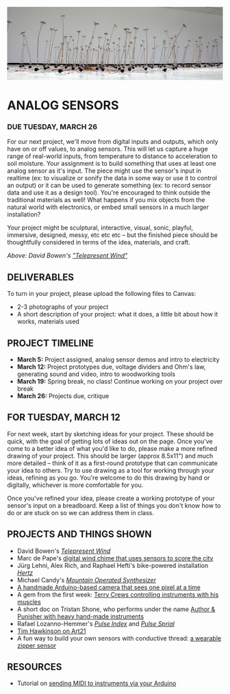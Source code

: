 ![](https://raw.githubusercontent.com/jeffThompson/PhysicalComputing/master/Images/02_AnalogSensors/TelepresentWind_DavidBowen.jpg)

# ANALOG SENSORS  
### DUE TUESDAY, MARCH 26

For our next project, we'll move from digital inputs and outputs, which only have on or off values, to analog sensors. This will let us capture a huge range of real-world inputs, from temperature to distance to acceleration to soil moisture. Your assignment is to build something that uses at least one analog sensor as it's input. The piece might use the sensor's input in realtime (ex: to visualize or sonify the data in some way or use it to control an output) or it can be used to generate something (ex: to record sensor data and use it as a design tool). You're encouraged to think outside the traditional materials as well! What happens if you mix objects from the natural world with electronics, or embed small sensors in a much larger installation?

Your project might be sculptural, interactive, visual, sonic, playful, immersive, designed, messy, etc etc etc – but the finished piece should be thoughtfully considered in terms of the idea, materials, and craft.

*Above: David Bowen's ["Telepresent Wind"](http://www.dwbowen.com/telepresent-wind)*

## DELIVERABLES  
To turn in your project, please upload the following files to Canvas:  
* 2-3 photographs of your project  
* A short description of your project: what it does, a little bit about how it works, materials used  

## PROJECT TIMELINE  
* **March 5:** Project assigned, analog sensor demos and intro to electricity  
* **March 12:** Project prototypes due, voltage dividers and Ohm's law, generating sound and video, intro to woodworking tools  
* **March 19:** Spring break, no class! Continue working on your project over break  
* **March 26:** Projects due, critique

## FOR TUESDAY, MARCH 12  
For next week, start by sketching ideas for your project. These should be quick, with the goal of getting lots of ideas out on the page. Once you've come to a better idea of what you'd like to do, please make a more refined drawing of your project. This should be larger (approx 8.5x11") and much more detailed – think of it as a first-round prototype that can communicate your idea to others. Try to use drawing as a tool for working through your ideas, refining as you go. You're welcome to do this drawing by hand or digitally, whichever is more comfortable for you.

Once you've refined your idea, please create a working prototype of your sensor's input on a breadboard. Keep a list of things you don't know how to do or are stuck on so we can address them in class.

## PROJECTS AND THINGS SHOWN  
* David Bowen's [*Telepresent Wind*](http://www.dwbowen.com/telepresent-wind)  
* Marc de Pape's [digital wind chime that uses sensors to score the city](https://www.designboom.com/technology/the-chime-a-digital-wind-chime-by-marc-de-pape/)  
* Jürg Lehni, Alex Rich, and Raphael Hefti's bike-powered installation [*Hertz*](http://juerglehni.com/works/hertz)  
* Michael Candy's [*Mountain Operated Synthesizer*](https://michaelcandy.com/MOS-Mountain-Operated-Synthesizer)  
* [A handmade Arduino-based camera that sees one pixel at a time](https://hackaday.com/2018/12/17/arduino-one-pixel-camera-sees-all-eventually/)  
* A gem from the first week: [Terry Crews controlling instruments with his muscles](https://www.youtube.com/watch?v=S9iKC7vb-Ts)  
* A short doc on Tristan Shone, who performs under the name [Author & Punisher with heavy hand-made instruments](https://www.youtube.com/watch?v=PrOTHl6Tldc)  
* Rafael Lozanno-Hemmer's [*Pulse Index*](http://www.lozano-hemmer.com/pulse_index.php) and [*Pulse Sprial*](http://www.lozano-hemmer.com/pulse_spiral.php)  
* [Tim Hawkinson on Art21](https://art21.org/watch/art-in-the-twenty-first-century/s2/tim-hawkinson-in-time-segment/)  
* A fun way to build your own sensors with conductive thread: [a wearable zipper sensor](https://itp.nyu.edu/archive/physcomp-spring2014/sensors/Reports/ZipperSensor.html)  

## RESOURCES  
* Tutorial on [sending MIDI to instruments via your Arduino](https://www.arduino.cc/en/tutorial/midi)  

